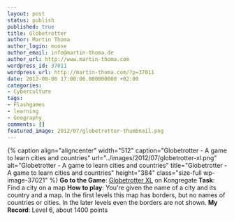 ```yaml
---
layout: post
status: publish
published: true
title: Globetrotter
author: Martin Thoma
author_login: moose
author_email: info@martin-thoma.de
author_url: http://www.martin-thoma.com
wordpress_id: 37011
wordpress_url: http://martin-thoma.com/?p=37011
date: 2012-08-06 17:00:06.000000000 +02:00
categories:
- Cyberculture
tags:
- Flashgames
- learning
- Geography
comments: []
featured_image: 2012/07/globetrotter-thumbnail.png
---
```

{% caption align="aligncenter" width="512" caption="Globetrotter - A game to learn cities and countries" url="../images/2012/07/globetrotter-xl.png" alt="Globetrotter - A game to learn cities and countries" title="Globetrotter - A game to learn cities and countries" height="384" class="size-full wp-image-37021" %}
<strong>Go to the Game</strong>: <a href="http://www.kongregate.com/games/crafics/globetrotter-xl">Globetrotter XL</a> on Kongregate
<strong>Task</strong>: Find a city on a map
<strong>How to play</strong>: You're given the name of a city and its country and a map. In the first levels this map has borders, but no names of countries or cities. In the later levels even the borders are not shown.
<strong>My Record</strong>: Level 6, about 1400 points
